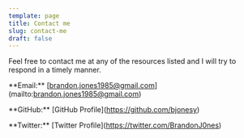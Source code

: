 ```yaml
---
template: page
title: Contact me
slug: contact-me
draft: false
---
```

Feel free to contact me at any of the resources listed and I will try to respond in a timely manner.



\*\*Email:\*\* \[brandon.jones1985@gmail.com](mailto:brandon.jones1985@gmail.com)



\*\*GitHub:\*\* \[GitHub Profile](https://github.com/bjonesy)



\*\*Twitter:\*\* \[Twitter Profile](https://twitter.com/BrandonJ0nes)
